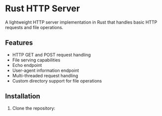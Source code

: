 # Rust HTTP Server

A lightweight HTTP server implementation in Rust that handles basic HTTP requests and file operations.

## Features

- HTTP GET and POST request handling
- File serving capabilities
- Echo endpoint
- User-agent information endpoint
- Multi-threaded request handling
- Custom directory support for file operations

## Installation

1. Clone the repository:
